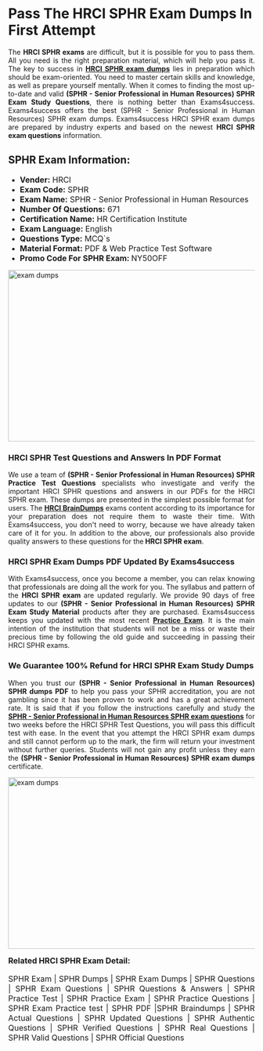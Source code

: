 <h1><strong><strong>Pass The HRCI SPHR Exam Dumps In First Attempt</strong></strong></h1> <p style="text-align:justify">The <strong>HRCI SPHR exams</strong> are difficult, but it is possible for you to pass them. All you need is the right preparation material, which will help you pass it. The key to success in <a href="https://www.exams4success.com/hrci/sphr-pdf-exam-dumps"><strong>HRCI SPHR exam dumps</strong></a> lies in preparation which should be exam-oriented. You need to master certain skills and knowledge, as well as prepare yourself mentally. When it comes to finding the most up-to-date and valid <strong>(SPHR - Senior Professional in Human Resources) SPHR Exam Study Questions</strong>, there is nothing better than Exams4success. Exams4success offers the best (SPHR - Senior Professional in Human Resources) SPHR exam dumps. Exams4success HRCI SPHR exam dumps are prepared by industry experts and based on the newest <strong>HRCI SPHR exam questions</strong> information.</p> <h2><strong><strong>SPHR Exam Information:</strong></strong></h2> <ul> <li><span style="font-size:16px"><strong>Vender:</strong> HRCI</span></li> <li><span style="font-size:16px"><strong>Exam Code:</strong> SPHR</span></li> <li><span style="font-size:16px"><strong>Exam Name:</strong> SPHR - Senior Professional in Human Resources</span></li> <li><span style="font-size:16px"><strong>Number Of Questions:</strong> 671</span></li> <li><span style="font-size:16px"><strong>Certification Name:</strong> HR Certification Institute</span></li> <li><span style="font-size:16px"><strong>Exam Language:</strong> English</span></li> <li><span style="font-size:16px"><strong>Questions Type:</strong> MCQ`s</span></li> <li><span style="font-size:16px"><strong>Material Format:</strong> PDF & Web Practice Test Software</span></li> <li><span style="font-size:16px"><strong>Promo Code For SPHR Exam: </strong>NY50OFF</span></li> </ul> <p><a href="https://www.exams4success.com/hrci/sphr-pdf-exam-dumps" rel="no-follow"><img alt="exam dumps" src="https://www.certcollections.com/uploads/content/infrist1.png" style="height:350px; width:750px" /></a></p> <h3><strong>HRCI SPHR Test Questions and Answers In PDF Format</strong></h3> <p style="text-align:justify">We use a team of <strong>(SPHR - Senior Professional in Human Resources) SPHR Practice Test Questions</strong> specialists who investigate and verify the important HRCI SPHR questions and answers in our PDFs for the HRCI SPHR exam. These dumps are presented in the simplest possible format for users. The <a href="https://www.exams4success.com/hrci-exam-dumps"><strong>HRCI BrainDumps</strong></a> exams content according to its importance for your preparation does not require them to waste their time. With Exams4success, you don't need to worry, because we have already taken care of it for you. In addition to the above, our professionals also provide quality answers to these questions for the<strong> HRCI SPHR exam</strong>.</p> <h3><strong> HRCI SPHR Exam Dumps PDF Updated By Exams4success</strong></h3> <p style="text-align:justify">With Exams4success, once you become a member, you can relax knowing that professionals are doing all the work for you. The syllabus and pattern of the <strong>HRCI SPHR exam </strong>are updated regularly. We provide 90 days of free updates to our <strong>(SPHR - Senior Professional in Human Resources) SPHR Exam Study Material</strong> products after they are purchased. Exams4success keeps you updated with the most recent <a href="https://www.exams4success.com/"><strong>Practice Exam</strong></a>. It is the main intention of the institution that students will not be a miss or waste their precious time by following the old guide and succeeding in passing their HRCI SPHR exams.</p> <h3 style="text-align:justify"><strong>We Guarantee 100% Refund for HRCI SPHR Exam Study Dumps</strong></h3> <p style="text-align:justify">When you trust our <strong>(SPHR - Senior Professional in Human Resources) SPHR dumps PDF</strong> to help you pass your SPHR accreditation, you are not gambling since it has been proven to work and has a great achievement rate. It is said that if you follow the instructions carefully and study the <a href="https://www.exams4success.com/hrci/sphr-pdf-exam-dumps"><strong>SPHR - Senior Professional in Human Resources SPHR exam questions</strong></a> for two weeks before the HRCI SPHR Test Questions, you will pass this difficult test with ease. In the event that you attempt the HRCI SPHR exam dumps and still cannot perform up to the mark, the firm will return your investment without further queries. Students will not gain any profit unless they earn the <strong>(SPHR - Senior Professional in Human Resources) SPHR exam dumps</strong> certificate.</p> <p style="text-align:justify"><a href="https://www.exams4success.com/hrci/sphr-pdf-exam-dumps" rel="no-follow"><img alt="exam dumps" src="https://www.certcollections.com/uploads/content/free_demo1.png" style="height:350px; width:750px" /></a></p> <p style="text-align:justify"><span style="font-size:16px"><strong>Related HRCI SPHR Exam Detail:</strong></span><br /> <br /> <span style="font-size:16px">SPHR Exam | SPHR Dumps | SPHR Exam Dumps | SPHR Questions | SPHR Exam Questions | SPHR Questions & Answers | SPHR Practice Test | SPHR Practice Exam | SPHR Practice Questions | SPHR Exam Practice test | SPHR PDF |SPHR Braindumps | SPHR Actual Questions | SPHR Updated Questions | SPHR Authentic Questions | SPHR Verified Questions | SPHR Real Questions | SPHR Valid Questions | SPHR Official Questions</span></p>
